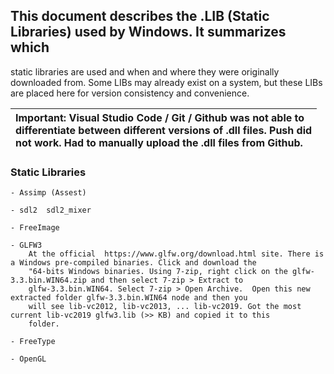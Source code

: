 
## This document describes the .LIB (Static Libraries) used by Windows. It summarizes which
static libraries are used and when and where they were originally downloaded from. Some LIBs may
already exist on a system, but these LIBs are placed here for version consistency and convenience.

| Important: Visual Studio Code / Git / Github was not able to <br> differentiate between different versions of .dll files. Push did <br> not work. Had to manually upload the .dll files from Github.
| :-------------------------------------------------------                                         |


### Static Libraries

    - Assimp (Assest)
        
    - sdl2  sdl2_mixer
    
    - FreeImage
  
    - GLFW3
        At the official  https://www.glfw.org/download.html site. There is a Windows pre-compiled binaries. Click and download the 
        "64-bits Windows binaries. Using 7-zip, right click on the glfw-3.3.bin.WIN64.zip and then select 7-zip > Extract to 
        glfw-3.3.bin.WIN64. Select 7-zip > Open Archive.  Open this new extracted folder glfw-3.3.bin.WIN64 node and then you 
        will see lib-vc2012, lib-vc2013, ... lib-vc2019. Got the most current lib-vc2019 glfw3.lib (>> KB) and copied it to this 
        folder.
        
    - FreeType
    
    - OpenGL
              
     
